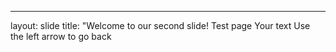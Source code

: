 
---
layout: slide
title: "Welcome to our second slide!
Test page
Your text
Use the left arrow to go back
